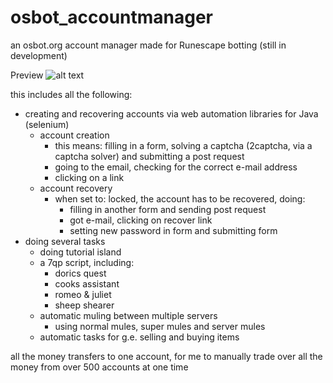 # osbot_accountmanager
an osbot.org account manager made for Runescape botting (still in development)

Preview
![alt text](https://i.gyazo.com/2f3ba3927751d968c722b62bca69339a.png)

this includes all the following:

- creating and recovering accounts via web automation libraries for Java (selenium)
  - account creation
    - this means: filling in a form, solving a captcha (2captcha, via a captcha solver) and submitting a post request
    - going to the email, checking for the correct e-mail address
    - clicking on a link
  - account recovery
    - when set to: locked, the account has to be recovered, doing:
      - filling in another form and sending post request
      - got e-mail, clicking on recover link
      - setting new password in form and submitting form
- doing several tasks
  - doing tutorial island
  - a 7qp script, including:
    - dorics quest
    - cooks assistant
    - romeo & juliet
    - sheep shearer
  - automatic muling between multiple servers
    - using normal mules, super mules and server mules
  - automatic tasks for g.e. selling and buying items
  
all the money transfers to one account, for me to manually trade over all the money from over 500 accounts at one time
  
